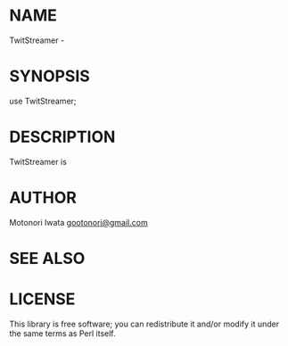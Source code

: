 # NAME

TwitStreamer -

# SYNOPSIS

  use TwitStreamer;

# DESCRIPTION

TwitStreamer is

# AUTHOR

Motonori Iwata <gootonori@gmail.com>

# SEE ALSO

# LICENSE

This library is free software; you can redistribute it and/or modify
it under the same terms as Perl itself.